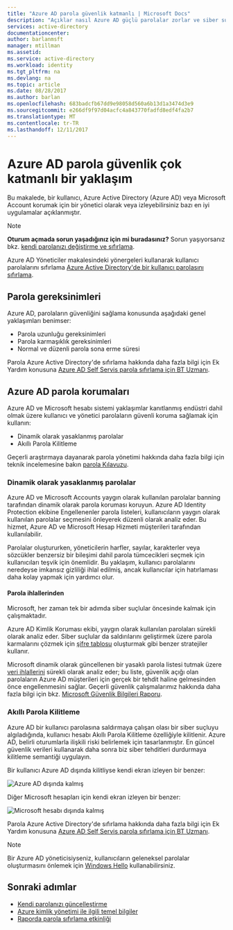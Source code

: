 ```yaml
---
title: "Azure AD parola güvenlik katmanlı | Microsoft Docs"
description: "Açıklar nasıl Azure AD güçlü parolalar zorlar ve siber suçlular kullanıcı parolaları korur"
services: active-directory
documentationcenter: 
author: barlanmsft
manager: mtillman
ms.assetid: 
ms.service: active-directory
ms.workload: identity
ms.tgt_pltfrm: na
ms.devlang: na
ms.topic: article
ms.date: 08/28/2017
ms.author: barlan
ms.openlocfilehash: 683badcfb67dd9e98058d560a6b13d1a3474d3e9
ms.sourcegitcommit: e266df9f97d04acfc4a843770fadfd8edf4fa2b7
ms.translationtype: MT
ms.contentlocale: tr-TR
ms.lasthandoff: 12/11/2017
---
```

# <a name="a-multi-tiered-approach-to-azure-ad-password-security"></a>Azure AD parola güvenlik çok katmanlı bir yaklaşım

Bu makalede, bir kullanıcı, Azure Active Directory (Azure AD) veya Microsoft Account korumak için bir yönetici olarak veya izleyebilirsiniz bazı en iyi uygulamalar açıklanmıştır.

 > [!NOTE]
 > **Oturum açmada sorun yaşadığınız için mi buradasınız?** Sorun yaşıyorsanız bkz. [kendi parolanızı değiştirme ve sıfırlama](active-directory-passwords-update-your-own-password.md).
 >
 > Azure AD Yöneticiler makalesindeki yönergeleri kullanarak kullanıcı parolalarını sıfırlama [Azure Active Directory'de bir kullanıcı parolasını sıfırlama](active-directory-users-reset-password-azure-portal.md).
 >

## <a name="password-requirements"></a>Parola gereksinimleri

Azure AD, parolaların güvenliğini sağlama konusunda aşağıdaki genel yaklaşımları benimser:

* Parola uzunluğu gereksinimleri
* Parola karmaşıklık gereksinimleri
* Normal ve düzenli parola sona erme süresi

Parola Azure Active Directory'de sıfırlama hakkında daha fazla bilgi için Ek Yardım konusuna [Azure AD Self Servis parola sıfırlama için BT Uzmanı](active-directory-passwords-update-your-own-password.md).

## <a name="azure-ad-password-protections"></a>Azure AD parola korumaları

Azure AD ve Microsoft hesabı sistemi yaklaşımlar kanıtlanmış endüstri dahil olmak üzere kullanıcı ve yönetici parolaların güvenli koruma sağlamak için kullanın:

* Dinamik olarak yasaklanmış parolalar
* Akıllı Parola Kilitleme

Geçerli araştırmaya dayanarak parola yönetimi hakkında daha fazla bilgi için teknik incelemesine bakın [parola Kılavuzu](http://aka.ms/passwordguidance).

### <a name="dynamically-banned-passwords"></a>Dinamik olarak yasaklanmış parolalar

Azure AD ve Microsoft Accounts yaygın olarak kullanılan parolalar banning tarafından dinamik olarak parola koruması koruyun. Azure AD Identity Protection ekibine Engellenenler parola listeleri, kullanıcıların yaygın olarak kullanılan parolalar seçmesini önleyerek düzenli olarak analiz eder. Bu hizmet, Azure AD ve Microsoft Hesap Hizmeti müşterileri tarafından kullanılabilir.

Parolalar oluştururken, yöneticilerin harfler, sayılar, karakterler veya sözcükler benzersiz bir bileşimi dahil parola tümcecikleri seçmek için kullanıcıları teşvik için önemlidir. Bu yaklaşım, kullanıcı parolalarını neredeyse imkansız gizliliği ihlal edilmiş, ancak kullanıcılar için hatırlaması daha kolay yapmak için yardımcı olur.

#### <a name="password-breaches"></a>Parola ihlallerinden

Microsoft, her zaman tek bir adımda siber suçlular öncesinde kalmak için çalışmaktadır.

Azure AD Kimlik Koruması ekibi, yaygın olarak kullanılan parolaları sürekli olarak analiz eder. Siber suçlular da saldırılarını geliştirmek üzere parola karmalarını çözmek için [şifre tablosu](https://en.wikipedia.org/wiki/Rainbow_table) oluşturmak gibi benzer stratejiler kullanır.

Microsoft dinamik olarak güncellenen bir yasaklı parola listesi tutmak üzere [veri ihlallerini](https://www.privacyrights.org/data-breaches) sürekli olarak analiz eder; bu liste, güvenlik açığı olan parolaların Azure AD müşterileri için gerçek bir tehdit haline gelmesinden önce engellenmesini sağlar. Geçerli güvenlik çalışmalarımız hakkında daha fazla bilgi için bkz. [Microsoft Güvenlik Bilgileri Raporu](https://www.microsoft.com/security/sir/default.aspx).

### <a name="smart-password-lockout"></a>Akıllı Parola Kilitleme

Azure AD bir kullanıcı parolasına saldırmaya çalışan olası bir siber suçluyu algıladığında, kullanıcı hesabı Akıllı Parola Kilitleme özelliğiyle kilitlenir. Azure AD, belirli oturumlarla ilişkili riski belirlemek için tasarlanmıştır. En güncel güvenlik verileri kullanarak daha sonra biz siber tehditleri durdurmaya kilitleme semantiği uygulayın.

Bir kullanıcı Azure AD dışında kilitliyse kendi ekran izleyen bir benzer:

  ![Azure AD dışında kalmış](./media/active-directory-secure-passwords/locked-out-azuread.png)

Diğer Microsoft hesapları için kendi ekran izleyen bir benzer:

  ![Microsoft hesabı dışında kalmış](./media/active-directory-secure-passwords/locked-out-ms-accounts.png)

Parola Azure Active Directory'de sıfırlama hakkında daha fazla bilgi için Ek Yardım konusuna [Azure AD Self Servis parola sıfırlama için BT Uzmanı](active-directory-passwords-update-your-own-password.md).

  >[!NOTE]
  >Bir Azure AD yöneticisiyseniz, kullanıcıların geleneksel parolalar oluşturmasını önlemek için [Windows Hello](https://www.microsoft.com/windows/windows-hello) kullanabilirsiniz.
  >

## <a name="next-steps"></a>Sonraki adımlar

* [Kendi parolanızı güncelleştirme](active-directory-passwords-update-your-own-password.md)
* [Azure kimlik yönetimi ile ilgili temel bilgiler](fundamentals-identity.md)
* [Raporda parola sıfırlama etkinliği](active-directory-passwords-reporting.md)
